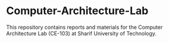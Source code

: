 # Computer-Architecture-Lab
This repository contains reports and materials for the Computer Architecture Lab (CE-103) at Sharif University of Technology.
